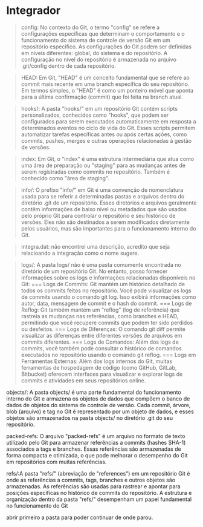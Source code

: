 # Integrador

> config: No contexto do Git, o termo "config" se refere a configurações específicas que determinam o comportamento e o funcionamento do sistema de controle de versão Git em um repositório específico. As configurações do Git podem ser definidas em níveis diferentes: global, do sistema e do repositório. A configuração no nível do repositório é armazenada no arquivo .git/config dentro de cada repositório.

>HEAD: Em Git, "HEAD" é um conceito fundamental que se refere ao commit mais recente em uma branch específica do seu repositório. Em termos simples, o "HEAD" é como um ponteiro móvel que aponta para a última confirmação (commit) que foi feita na branch atual.

>hooks/: A pasta "hooks/" em um repositório Git contém scripts personalizados, conhecidos como "hooks", que podem ser configurados para serem executados automaticamente em resposta a determinados eventos no ciclo de vida do Git. Esses scripts permitem automatizar tarefas específicas antes ou após certas ações, como commits, pushes, merges e outras operações relacionadas à gestão de versões.

> index: Em Git, o "index" é uma estrutura intermediária que atua como uma área de preparação ou "staging" para as mudanças antes de serem registradas como commits no repositório. Também é conhecido como "área de staging".

>info/: O prefixo "info/" em Git é uma convenção de nomenclatura usada para se referir a determinadas pastas e arquivos dentro do diretório .git de um repositório. Esses diretórios e arquivos geralmente contêm informações de baixo nível ou metadados que são usados pelo próprio Git para controlar o repositório e seu histórico de versões. Eles não são destinados a serem modificados diretamente pelos usuários, mas são importantes para o funcionamento interno do Git.

>integra.dat: não encontrei uma descrição, acredito que seja relacioando a integração como o nome sugere.

>logs/: A pasta logs/ não é uma pasta comumente encontrada no diretório de um repositório Git. No entanto, posso fornecer informações sobre os logs e informações relacionadas disponíveis no Git:
===
Logs de Commits: Git mantém um histórico detalhado de todos os commits feitos no repositório. Você pode visualizar os logs de commits usando o comando git log. Isso exibirá informações como autor, data, mensagem de commit e o hash do commit.
===
Logs de Reflog: Git também mantém um "reflog" (log de referência) que rastreia as mudanças nas referências, como branches e HEAD, permitindo que você recupere commits que podem ter sido perdidos ou desfeitos.
===
Logs de Diferenças: O comando git diff permite visualizar as diferenças entre diferentes versões de arquivos em commits diferentes.
===
Logs de Comandos: Além dos logs de commits, você também pode consultar o histórico de comandos executados no repositório usando o comando git reflog.
===
Logs em Ferramentas Externas: Além dos logs internos do Git, muitas ferramentas de hospedagem de código (como GitHub, GitLab, Bitbucket) oferecem interfaces para visualizar e explorar logs de commits e atividades em seus repositórios online.

objects/: A pasta objects/ é uma parte fundamental do funcionamento interno do Git e armazena os objetos de dados que compõem o banco de dados de objetos do sistema de controle de versão. Cada commit, árvore, blob (arquivo) e tag no Git é representado por um objeto de dados, e esses objetos são armazenados na pasta objects/ no diretório .git do seu repositório.

packed-refs: O arquivo "packed-refs" é um arquivo no formato de texto utilizado pelo Git para armazenar referências a commits (hashes SHA-1) associados a tags e branches. Essas referências são armazenadas de forma compacta e otimizada, o que pode melhorar o desempenho do Git em repositórios com muitas referências.

refs/:A pasta "refs/" (abreviação de "references") em um repositório Git é onde as referências a commits, tags, branches e outros objetos são armazenadas. As referências são usadas para rastrear e apontar para posições específicas no histórico de commits do repositório. A estrutura e organização dentro da pasta "refs/" desempenham um papel fundamental no funcionamento do Git 

abrir primeiro a pasta para poder continuar de onde parou.